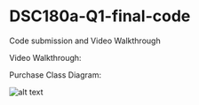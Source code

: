 # DSC180a-Q1-final-code
Code submission and Video Walkthrough

Video Walkthrough: 

Purchase Class Diagram:

![alt text](https://github.com/matin-g/DSC180a-Q1-final-code/blob/[branch]/image.jpg?raw=true)



